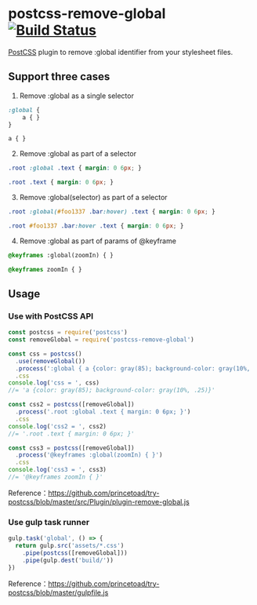 # postcss-remove-global [![Build Status][ci-img]][ci]

[PostCSS] plugin to remove :global identifier from your stylesheet files.

[PostCSS]: https://github.com/postcss/postcss
[ci-img]:  https://travis-ci.org/princetoad/postcss-remove-global.svg
[ci]:      https://travis-ci.org/princetoad/postcss-remove-global

## Support three cases

1. Remove :global as a single selector
```css
:global {
    a { }
}
```

```css
a { }
```

2. Remove :global as part of a selector
```css
.root :global .text { margin: 0 6px; }
```

```css
.root .text { margin: 0 6px; }
```

3. Remove :global(selector) as part of a selector
```css
.root :global(#foo1337 .bar:hover) .text { margin: 0 6px; }
```

```css
.root #foo1337 .bar:hover .text { margin: 0 6px; }
```

4. Remove :global as part of params of @keyframe
```css
@keyframes :global(zoomIn) { }
```

```css
@keyframes zoomIn { }
```

## Usage

### Use with PostCSS API
```js
const postcss = require('postcss')
const removeGlobal = require('postcss-remove-global')

const css = postcss()
  .use(removeGlobal())
  .process(':global { a {color: gray(85); background-color: gray(10%, .25)}}')
  .css
console.log('css = ', css)
//= 'a {color: gray(85); background-color: gray(10%, .25)}'

const css2 = postcss([removeGlobal])
  .process('.root :global .text { margin: 0 6px; }')
  .css
console.log('css2 = ', css2)
//= '.root .text { margin: 0 6px; }'

const css3 = postcss([removeGlobal])
  .process('@keyframes :global(zoomIn) { }')
  .css
console.log('css3 = ', css3)
//= '@keyframes zoomIn { }'
```
Reference：https://github.com/princetoad/try-postcss/blob/master/src/Plugin/plugin-remove-global.js

### Use gulp task runner
```js
gulp.task('global', () => {
  return gulp.src('assets/*.css')
    .pipe(postcss([removeGlobal]))
    .pipe(gulp.dest('build/'))
})
```
Reference：https://github.com/princetoad/try-postcss/blob/master/gulpfile.js
